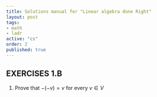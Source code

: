 ```yaml
---
title: Solutions manual for "Linear algebra done Right"
layout: post
tags:
- math
- ladr
active: "cs"
order: 2
published: true
---
```


## EXERCISES 1.B

1. Prove that $-(-v)=v$ for every $v \in V$